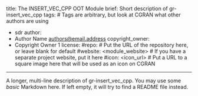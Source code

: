 title: The INSERT_VEC_CPP OOT Module
brief: Short description of gr-insert_vec_cpp
tags: # Tags are arbitrary, but look at CGRAN what other authors are using
  - sdr
author:
  - Author Name <authors@email.address>
copyright_owner:
  - Copyright Owner 1
license:
#repo: # Put the URL of the repository here, or leave blank for default
#website: <module_website> # If you have a separate project website, put it here
#icon: <icon_url> # Put a URL to a square image here that will be used as an icon on CGRAN
---
A longer, multi-line description of gr-insert_vec_cpp.
You may use some *basic* Markdown here.
If left empty, it will try to find a README file instead.
